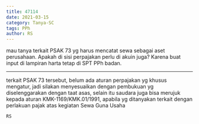 ```yaml
---
title: 47114
date: 2021-03-15
category: Tanya-SC
tags: PPh
author: RS
---
```


mau tanya terkait PSAK 73 yg harus mencatat sewa sebagai aset perusahaan. Apakah di sisi perpajakan perlu di akuin juga? Karena buat input di lampiran harta tetap di SPT PPh badan.

---

terkait PSAK 73 tersebut, belum ada aturan perpajakan yg khusus mengatur, jadi silakan menyesuaikan dengan pembukuan yg diselenggarakan dengan taat asas, selain itu saudara juga bisa merujuk kepada aturan KMK-1169/KMK.01/1991, apabila yg ditanyakan terkait dengan perlakuan pajak atas kegiatan Sewa Guna Usaha

`RS`
